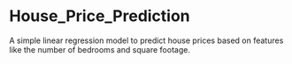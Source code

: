 # House_Price_Prediction
A simple linear regression model to predict house prices based on features like the number of bedrooms and square footage.
